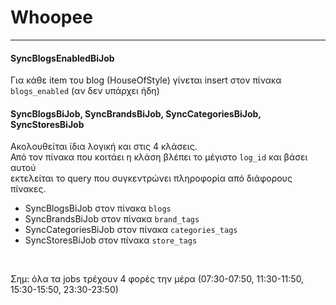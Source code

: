 # Whoopee
<hr>

#### SyncBlogsEnabledBiJob
Για κάθε item του blog (HouseOfStyle) γίνεται insert στον πίνακα `blogs_enabled` (αν δεν υπάρχει ήδη)

#### SyncBlogsBiJob, SyncBrandsBiJob, SyncCategoriesBiJob, SyncStoresBiJob
Ακολουθείται ίδια λογική και στις 4 κλάσεις.<br> 
Από τον πίνακα που κοιτάει η κλάση βλέπει το μέγιστο `log_id` και βάσει αυτού <br>εκτελείται το query που συγκεντρώνει πληροφορία από διάφορους πίνακες.
- SyncBlogsBiJob στον πίνακα `blogs`
- SyncBrandsBiJob στον πίνακα `brand_tags`
- SyncCategoriesBiJob στον πίνακα `categories_tags`
- SyncStoresBiJob στον πίνακα `store_tags`

<br> 

Σημ: όλα τα jobs τρέχουν 4 φορές την μέρα (07:30-07:50,  11:30-11:50,  15:30-15:50,  23:30-23:50)
